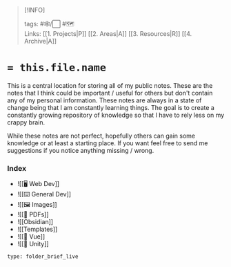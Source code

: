 
> [!INFO]
> 
> tags:  #🕸️/⬜ #🗺️  
> Links: [[1. Projects|P]] [[2. Areas|A]] [[3. Resources|R]] [[4. Archive|A]]
# `= this.file.name`

This is a central location for storing all of my public notes. These are the notes that I think could be important / useful for others but don't contain any of my personal information. These notes are always in a state of change being that I am constantly learning things. The goal is to create a constantly growing repository of knowledge so that I have to rely less on my crappy brain. 

While these notes are not perfect, hopefully others can gain some knowledge or at least a starting place. If you want feel free to send me suggestions if you notice anything missing / wrong.

### Index

- ![[🖥️ Web Dev]]
- ![[⌨️ General Dev]]
- ![[🖼️ Images]]
- ![[📑 PDFs]]
- ![[Obsidian]]
- ![[Templates]]
- ![[💚 Vue]]
- ![[🔲 Unity]]

```ccard
type: folder_brief_live
```
